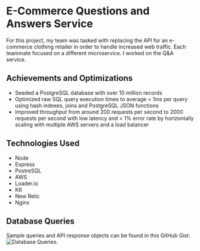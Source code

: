 # E-Commerce Questions and Answers Service
For this project, my team was tasked with replacing the API for an e-commerce clothing retailer in order to handle increased web traffic. Each teammate focused on a different microservice. I worked on the Q&amp;A service.

## Achievements and Optimizations

* Seeded a PostgreSQL database with over 10 million records
* Optimized raw SQL query execution times to average < 1ms per query using hash indexes, joins and PostgreSQL JSON functions
* Improved throughput from around 200 requests per second to 2000 requests per second with low latency and < 1% error rate by horizontally scaling with multiple AWS servers and a load balancer

## Technologies Used

* Node
* Express
* PostreSQL
* AWS
* Loader.io
* K6
* New Relic
* Nginx

## Database Queries

Sample queries and API response objects can be found in this GitHub Gist: ![Database Queries](https://gist.github.com/tskela/0f082423acd4a02ca12a1dc6328f84a1).
